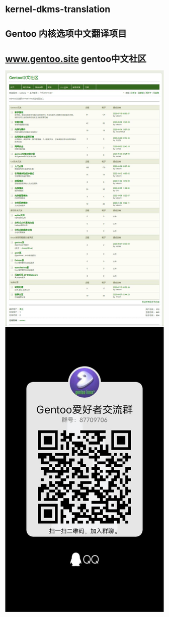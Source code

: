 # kernel-dkms-translation

# Gentoo 内核选项中文翻译项目

# www.gentoo.site    gentoo中文社区
![社区界面](./.gitbook/assets/she-qu-tu-pian.jpg)
![欢迎加入qq群](./.gitbook/assets/qq-qung.jpg)
